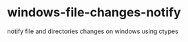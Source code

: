 windows-file-changes-notify
===========================

notify file and directories changes on windows using ctypes